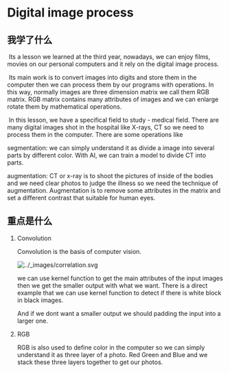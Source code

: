 # Digital image process

## 我学了什么

​	Its a lesson we learned at the third year, nowadays, we can enjoy films, movies on our personal computers and it rely on the digital image process.

​	Its main work is to convert images into digits and store them in the computer then we can process them by our programs with operations. In this way, normally images are three dimension matrix we call them RGB matrix. RGB matrix contains many attributes of images and we can enlarge rotate them by mathematical operations.

​	In this lesson, we have a specifical field to study - medical field. There are many digital images shot in the hospital like X-rays, CT so we need to process them in the computer. There are some operations like

segmentation: we can simply understand it as divide a image into several parts by different color. With AI, we can train a model to divide CT into parts.

augmentation: CT or x-ray is to shoot the pictures of inside of the bodies and we need clear photos to judge the illness so we need the technique of augmentation. Augmentation is to remove some attributes in the matrix and set a different contrast that suitable for human eyes.

## 重点是什么

1. Convolution

   Convolution is the basis of computer vision.

   ![../_images/correlation.svg](https://zh.d2l.ai/_images/correlation.svg)

   we can use kernel function to get the main attributes of the input images then we get the smaller output with what we want. There is a direct example that we can use kernel function to detect if there is white block in black images.

   And if we dont want a smaller output we should padding the input into a larger one.

2. RGB

   RGB is also used to define color in the computer so we can simply understand it as three layer of a photo. Red Green and Blue and we stack these three layers together to get our photos.


